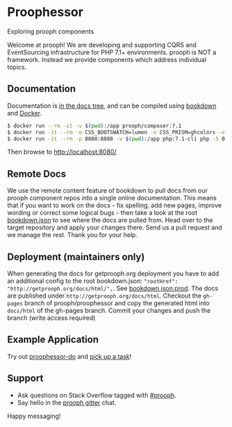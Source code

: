 # Proophessor 
Exploring prooph components

Welcome at prooph! We are developing and supporting CQRS and EventSourcing infrastructure for PHP 7.1+ environments.
prooph is NOT a framework. Instead we provide components which address individual topics.

## Documentation

Documentation is [in the docs tree](docs/), and can be compiled using [bookdown](http://bookdown.io) and [Docker](https://www.docker.com/).

```bash
$ docker run --rm -it -v $(pwd):/app prooph/composer:7.1
$ docker run -it --rm -e CSS_BOOTSWATCH=lumen -e CSS_PRISM=ghcolors -v $(pwd):/app sandrokeil/bookdown:develop docs/bookdown.json
$ docker run -it --rm -p 8080:8080 -v $(pwd):/app php:7.1-cli php -S 0.0.0.0:8080 -t /app/docs/html
```

Then browse to [http://localhost:8080/](http://localhost:8080/)

## Remote Docs

We use the remote content feature of bookdown to pull docs from our prooph component repos into a single online documentation.
This means that if you want to work on the docs - fix spelling, add new pages, improve wording or correct some logical bugs - 
then take a look at the root [bookdown.json](docs/bookdown.json) to see where the docs are pulled from. Head over to the target
repository and apply your changes there. Send us a pull request and we manage the rest. Thank you for your help.

## Deployment (maintainers only)

When generating the docs for getprooph.org deployment you have to add an additional config to the root bookdown.json:
`"rootHref": "http://getprooph.org/docs/html/",`. See [bookdown.json.prod](docs/bookdown.json.prod).
The docs are published under `http://getprooph.org/docs/html`. Checkout the `gh-pages` branch of prooph/proophessor and
copy the generated html into `docs/html` of the gh-pages branch. Commit your changes and push the branch (write access required)

## Example Application

Try out [proophessor-do](https://github.com/prooph/proophessor-do) and [pick up a task](https://github.com/prooph/proophessor-do#learning-by-doing)!

## Support

- Ask questions on Stack Overflow tagged with [#prooph](https://stackoverflow.com/questions/tagged/prooph).
- Say hello in the [prooph gitter](https://gitter.im/prooph/improoph) chat.

Happy messaging!

